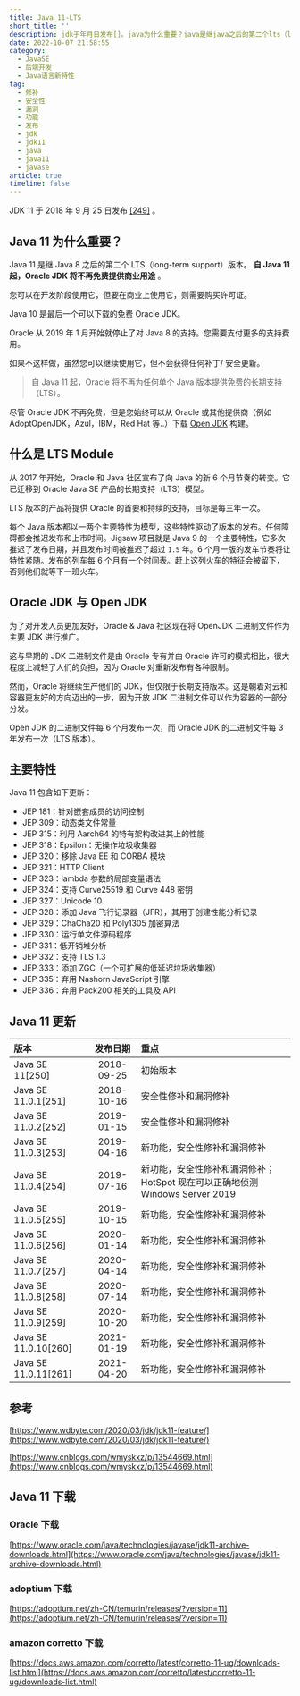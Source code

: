 ```yaml
---
title: Java_11-LTS
short_title: ''
description: jdk于年月日发布[]。java为什么重要？java是继java之后的第二个lts（longtermsupport）版本。自java起oraclejdk将不再免费提供商业用途。您可以在开发阶段使用它但要在商业上使用它则需要购买许可证。java是最后一个可以下载的免费oraclejdk。oracle从年月开始就停止了对java的支持。您需要支付更多的支持费用。如果不这样做虽然您可以继续使用它但不会获得任何补丁安全更新。自java起oracle将不再为任何单个java版本提供免费的长期支持（lts）。尽管or
date: 2022-10-07 21:58:55
category:
  - JavaSE
  - 后端开发
  - Java语言新特性
tag:
  - 修补
  - 安全性
  - 漏洞
  - 功能
  - 发布
  - jdk
  - jdk11
  - java
  - java11
  - javase
article: true
timeline: false
---
```

JDK 11 于 2018 年 9 月 25 日发布 [[249]](https://zh.wikipedia.org/zh-cn/Java%E7%89%88%E6%9C%AC%E6%AD%B7%E5%8F%B2#cite_note-249) 。

## Java 11 为什么重要？

Java 11 是继 Java 8 之后的第二个 LTS（long-term support）版本。 **自 Java 11 起，Oracle JDK 将不再免费提供商业用途** 。

您可以在开发阶段使用它，但要在商业上使用它，则需要购买许可证。

Java 10 是最后一个可以下载的免费 Oracle JDK。

Oracle 从 2019 年 1 月开始就停止了对 Java 8 的支持。您需要支付更多的支持费用。

如果不这样做，虽然您可以继续使用它，但不会获得任何补丁/ 安全更新。

> 自 Java 11 起，Oracle 将不再为任何单个 Java 版本提供免费的长期支持（LTS）。

尽管 Oracle JDK 不再免费，但是您始终可以从 Oracle 或其他提供商（例如 AdoptOpenJDK，Azul，IBM，Red Hat 等..）下载 [Open JDK](https://openjdk.java.net/) 构建。

## 什么是 LTS Module

从 2017 年开始，Oracle 和 Java 社区宣布了向 Java 的新 6 个月节奏的转变。它已迁移到 Oracle Java SE 产品的长期支持（LTS）模型。

LTS 版本的产品将提供 Oracle 的首要和持续的支持，目标是每三年一次。

每个 Java 版本都以一两个主要特性为模型，这些特性驱动了版本的发布。任何障碍都会推迟发布和上市时间。Jigsaw 项目就是 Java 9 的一个主要特性，它多次推迟了发布日期，并且发布时间被推迟了超过 `1.5` 年。6 个月一版的发车节奏将让特性紧随。发布的列车每 6 个月有一个时间表。赶上这列火车的特征会被留下，否则他们就等下一班火车。

## Oracle JDK 与 Open JDK

为了对开发人员更加友好，Oracle & Java 社区现在将 OpenJDK 二进制文件作为主要 JDK 进行推广。

这与早期的 JDK 二进制文件是由 Oracle 专有并由 Oracle 许可的模式相比，很大程度上减轻了人们的负担，因为 Oracle 对重新发布有各种限制。

然而，Oracle 将继续生产他们的 JDK，但仅限于长期支持版本。这是朝着对云和容器更友好的方向迈出的一步，因为开放 JDK 二进制文件可以作为容器的一部分分发。

Open JDK 的二进制文件每 6 个月发布一次，而 Oracle JDK 的二进制文件每 3 年发布一次（LTS 版本）。

## 主要特性

Java 11 包含如下更新：

* JEP 181：针对嵌套成员的访问控制
* JEP 309：动态类文件常量
* JEP 315：利用 Aarch64 的特有架构改进其上的性能
* JEP 318：Epsilon：无操作垃圾收集器
* JEP 320：移除 Java EE 和 CORBA 模块
* JEP 321：HTTP Client
* JEP 323：lambda 参数的局部变量语法
* JEP 324：支持 Curve25519 和 Curve 448 密钥
* JEP 327：Unicode 10
* JEP 328：添加 Java 飞行记录器（JFR），其用于创建性能分析记录
* JEP 329：ChaCha20 和 Poly1305 加密算法
* JEP 330：运行单文件源码程序
* JEP 331：低开销堆分析
* JEP 332：支持 TLS 1.3
* JEP 333：添加 ZGC（一个可扩展的低延迟垃圾收集器）
* JEP 335：弃用 Nashorn JavaScript 引擎
* JEP 336：弃用 Pack200 相关的工具及 API

## Java 11 更新

|版本|发布日期|重点|
| :-------------------| :--------: | :---------------------------------------------------------------------------|
|Java SE 11[250]|2018-09-25|初始版本|
|Java SE 11.0.1[251]|2018-10-16|安全性修补和漏洞修补|
|Java SE 11.0.2[252]|2019-01-15|安全性修补和漏洞修补|
|Java SE 11.0.3[253]|2019-04-16|新功能，安全性修补和漏洞修补|
|Java SE 11.0.4[254]|2019-07-16|新功能，安全性修补和漏洞修补；HotSpot 现在可以正确地侦测 Windows Server 2019|
|Java SE 11.0.5[255]|2019-10-15|新功能，安全性修补和漏洞修补|
|Java SE 11.0.6[256]|2020-01-14|新功能，安全性修补和漏洞修补|
|Java SE 11.0.7[257]|2020-04-14|新功能，安全性修补和漏洞修补|
|Java SE 11.0.8[258]|2020-07-14|新功能，安全性修补和漏洞修补|
|Java SE 11.0.9[259]|2020-10-20|新功能，安全性修补和漏洞修补|
|Java SE 11.0.10[260]|2021-01-19|新功能，安全性修补和漏洞修补|
|Java SE 11.0.11[261]|2021-04-20|新功能，安全性修补和漏洞修补|

## 参考

[https://www.wdbyte.com/2020/03/jdk/jdk11-feature/](https://www.wdbyte.com/2020/03/jdk/jdk11-feature/)

[https://www.cnblogs.com/wmyskxz/p/13544669.html](https://www.cnblogs.com/wmyskxz/p/13544669.html)

## Java 11 下载

### Oracle 下载

[https://www.oracle.com/java/technologies/javase/jdk11-archive-downloads.html](https://www.oracle.com/java/technologies/javase/jdk11-archive-downloads.html)

### adoptium 下载

[https://adoptium.net/zh-CN/temurin/releases/?version=11](https://adoptium.net/zh-CN/temurin/releases/?version=11)

### amazon corretto 下载

[https://docs.aws.amazon.com/corretto/latest/corretto-11-ug/downloads-list.html](https://docs.aws.amazon.com/corretto/latest/corretto-11-ug/downloads-list.html)

‍